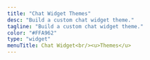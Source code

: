 ```yaml
---
title: "Chat Widget Themes"
desc: "Build a custom chat widget theme."
tagline: "Build a custom chat widget theme."
color: "#FFA962"
type: "widget"
menuTitle: Chat Widget<br/><u>Themes</u>
---
```

